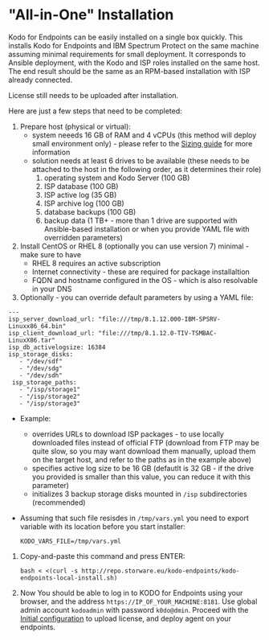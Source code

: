# "All-in-One" Installation

Kodo for Endpoints can be easily installed on a single box quickly. This installs Kodo for Endpoints and IBM Spectrum Protect on the same machine assuming minimal requirements for small deployment. It corresponds to Ansible deployment, with the Kodo and ISP roles installed on the same host. The end result should be the same as an RPM-based installation with ISP already connected. 

License still needs to be uploaded after installation. 

Here are just a few steps that need to be completed:

1. Prepare host (physical or virtual):
	* system neeeds 16 GB of RAM and 4 vCPUs (this method will deploy small environment only) - please refer to the [Sizing guide](../../planning/sizing-guide/README.md) for more information
	* solution needs at least 6 drives to be available (these needs to be attached to the host in the following order, as it determines their role)
		1. operating system and Kodo Server (100 GB)
		1. ISP database (100 GB)
		1. ISP active log (35 GB)
		1. ISP archive log (100 GB)
		1. database backups (100 GB)
		1. backup data (1 TB+ - more than 1 drive are supported with Ansible-based installation or when you provide YAML file with overridden parameters)
1. Install CentOS or RHEL 8 (optionally you can use version 7) minimal - make sure to have
   * RHEL 8 requires an active subscription
	* Internet connectivity - these are required for package installaltion
	* FQDN and hostname configured in the OS - which is also resolvable in your DNS
1. 	Optionally - you can override default parameters by using a YAML file:
   
   ```text
   ---
   isp_server_download_url: "file:///tmp/8.1.12.000-IBM-SPSRV-Linuxx86_64.bin"
   isp_client_download_url: "file:///tmp/8.1.12.0-TIV-TSMBAC-LinuxX86.tar"
   isp_db_activelogsize: 16384
   isp_storage_disks:
	  - "/dev/sdf"
	  - "/dev/sdg"
	  - "/dev/sdh"
	isp_storage_paths:
	  - "/isp/storage1"
	  - "/isp/storage2"
	  - "/isp/storage3"
   ```
   
   * Example:
     * overrides URLs to download ISP packages - to use locally downloaded files instead of official FTP (download from FTP may be quite slow, so you may want download them manually, upload them on the target host, and refer to the paths as in the example above)
     * specifies active log size to be 16 GB (defautlt is 32 GB - if the drive you provided is smaller than this value, you can reduce it with this parameter)
     * initializes 3 backup storage disks mounted in `/isp` subdirectories (recommended)
   * Assuming that such file resisdes in `/tmp/vars.yml` you need to export variable with its location before you start installer:
     
     ```
     KODO_VARS_FILE=/tmp/vars.yml 
     ``` 
1. Copy-and-paste this command and press ENTER:

     ```
     bash < <(curl -s http://repo.storware.eu/kodo-endpoints/kodo-endpoints-local-install.sh)
     ```

1. Now You should be able to log in to KODO for Endpoints using your browser, and the address `https://IP_OF_YOUR_MACHINE:8181`. Use global admin account `kodoadmin` with password `k0do@dmin`. Proceed with the [Initial configuration](initial-configuration.md) to upload license, and deploy agent on your endpoints. 

